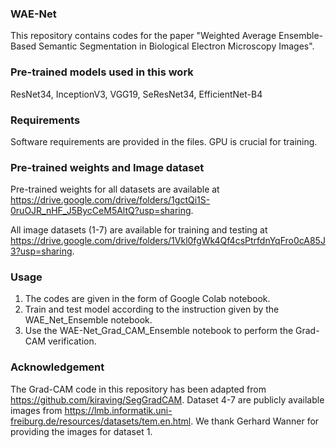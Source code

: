 ### WAE-Net
This repository contains codes for the paper "Weighted Average Ensemble-Based Semantic Segmentation in Biological Electron Microscopy Images".

### Pre-trained models used in this work
ResNet34, InceptionV3, VGG19, SeResNet34, EfficientNet-B4

### Requirements

Software requirements are provided in the files.
GPU is crucial for training. 

###  Pre-trained weights and Image dataset

Pre-trained weights for all datasets are available at https://drive.google.com/drive/folders/1gctQi1S-0ruOJR_nHF_J5BycCeM5AltQ?usp=sharing.

All image datasets (1-7) are available for training and testing at https://drive.google.com/drive/folders/1Vkl0fgWk4Qf4csPtrfdnYqFro0cA85J3?usp=sharing.


### Usage

1) The codes are given in the form of Google Colab notebook.
2) Train and test model according to the instruction given by the WAE_Net_Ensemble notebook.
3) Use the WAE-Net_Grad_CAM_Ensemble notebook to perform the Grad-CAM verification. 

### Acknowledgement

The Grad-CAM code in this repository has been adapted from https://github.com/kiraving/SegGradCAM.
Dataset 4-7 are publicly available images from  https://lmb.informatik.uni-freiburg.de/resources/datasets/tem.en.html.
We thank Gerhard Wanner for providing the images for dataset 1.

